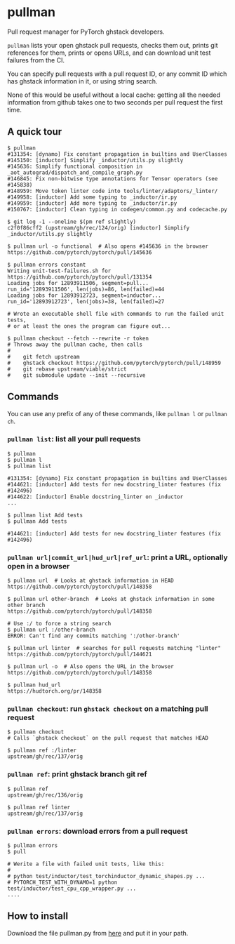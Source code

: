 # pullman

Pull request manager for PyTorch ghstack developers.

`pullman` lists your open ghstack pull requests, checks them out, prints git
references for them, prints or opens URLs, and can download unit test failures
from the CI.

You can specify pull requests with a pull request ID, or any commit ID which
has ghstack information in it, or using string search.

None of this would be useful without a local cache: getting all the needed information
from github takes one to two seconds per pull request the first time.

## A quick tour

    $ pullman
    #131354: [dynamo] Fix constant propagation in builtins and UserClasses
    #145150: [inductor] Simplify _inductor/utils.py slightly
    #145636: Simplify functional composition in _aot_autograd/dispatch_and_compile_graph.py
    #146845: Fix non-bitwise type annotations for Tensor operators (see #145838)
    #148959: Move token linter code into tools/linter/adaptors/_linter/
    #149958: [inductor] Add some typing to _inductor/ir.py
    #149959: [inductor] Add more typing to _inductor/ir.py
    #150767: [inductor] Clean typing in codegen/common.py and codecache.py

    $ git log -1 --oneline $(pm ref slightly)
    c2f0f86cff2 (upstream/gh/rec/124/orig) [inductor] Simplify _inductor/utils.py slightly

    $ pullman url -o functional  # Also opens #145636 in the browser
    https://github.com/pytorch/pytorch/pull/145636

    $ pullman errors constant
    Writing unit-test-failures.sh for https://github.com/pytorch/pytorch/pull/131354
    Loading jobs for 12893911506, segment=pull...
    run_id='12893911506', len(jobs)=86, len(failed)=44
    Loading jobs for 12893912723, segment=inductor...
    run_id='12893912723', len(jobs)=38, len(failed)=27

    # Wrote an executable shell file with commands to run the failed unit tests,
    # or at least the ones the program can figure out...

    $ pullman checkout --fetch --rewrite -r token
    # Throws away the pullman cache, then calls
    #
    #    git fetch upstream
    #    ghstack checkout https://github.com/pytorch/pytorch/pull/148959
    #    git rebase upstream/viable/strict
    #    git submodule update --init --recursive

## Commands

You can use any prefix of any of these commands, like `pullman l` or `pullman ch`.

### `pullman list`: list all your pull requests

    $ pullman
    $ pullman l
    $ pullman list

    #131354: [dynamo] Fix constant propagation in builtins and UserClasses
    #144621: [inductor] Add tests for new docstring_linter features (fix #142496)
    #144622: [inductor] Enable docstring_linter on _inductor
    ...

    $ pullman list Add tests
    $ pullman Add tests

    #144621: [inductor] Add tests for new docstring_linter features (fix #142496)

### `pullman url|commit_url|hud_url|ref_url`: print a URL, optionally open in a browser

    $ pullman url  # Looks at ghstack information in HEAD
    https://github.com/pytorch/pytorch/pull/148358

    $ pullman url other-branch  # Looks at ghstack information in some other branch
    https://github.com/pytorch/pytorch/pull/148358

    # Use :/ to force a string search
    $ pullman url :/other-branch
    ERROR: Can't find any commits matching ':/other-branch'

    $ pullman url linter  # searches for pull requests matching "linter"
    https://github.com/pytorch/pytorch/pull/144621

    $ pullman url -o  # Also opens the URL in the browser
    https://github.com/pytorch/pytorch/pull/148358

    $ pullman hud_url
    https://hudtorch.org/pr/148358

### `pullman checkout`: run `ghstack checkout` on a matching pull request

    $ pullman checkout
    # Calls `ghstack checkout` on the pull request that matches HEAD

    $ pullman ref :/linter
    upstream/gh/rec/137/orig

### `pullman ref`: print ghstack branch git ref

    $ pullman ref
    upstream/gh/rec/136/orig

    $ pullman ref linter
    upstream/gh/rec/137/orig

### `pullman errors`: download errors from a pull request

    $ pullman errors
    $ pull

    # Werite a file with failed unit tests, like this:
    #
    # python test/inductor/test_torchinductor_dynamic_shapes.py ...
    # PYTORCH_TEST_WITH_DYNAMO=1 python test/inductor/test_cpu_cpp_wrapper.py ...
    ....

## How to install

Download the file pullman.py from [here](https://github.com/rec/pullman/blob/main/pullman.py)
and put it in your path.
